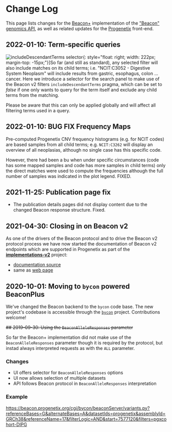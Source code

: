 # Change Log

This page lists changes for the [Beacon+](http://beacon.progenetix.org/ui/)
implementation of the ["Beacon" genomics API](http://beacon-project.io), as well
as related updates for the [Progenetix](http://progenetix.org) front-end.

## 2022-01-10: Term-specific queries

![includeDescendantTerms selector](http://info.progenetix.org/assets/img/2022-01-17-includeDescendantTerms-ui.png){: style="float: right; width: 222px; margin-top: -15px;"}]So far (and still as standard), any
selected filter will also include matches on its child terms; i.e. "NCIT:C3052 -
Digestive System Neoplasm" will include results from gastric, esophagus, colon
... cancer. Here we introduce a selector for the search panel to make use of the Beacon v2
filters `includeDescendantTerms` pragma, which can be set to _false_ if one only
wants to query for the term itself and exclude any child terms from the matching.

Please be aware that this can only be applied globally and will affect all filtering
terms used in a query.

## 2022-01-10: BUG FIX Frequency Maps

Pre-computed Progenetix CNV frequency histograms (e.g. for NCIT codes) are based
samples from all child terms; e.g. `NCIT:C3262` will display an overview of all
neoplasias, although no single case has this specific code.

However, there had been a bu when under specific circumstances (code has some
mapped samples and code has more samples in child terms) only the direct matches
were used to compute the frequencies although the full number of samples was indicated
in the plot legend. FIXED.

## 2021-11-25: Publication page fix

* The publication details pages did not display content due to the changed Beacon response structure. Fixed.

## 2021-04-30: Closing in on Beacon v2

As one of the drivers of the Beacon protocol and to drive the Beacon v2 protocol
process we have now started the documentation of Beacon v2 endpoints which
are supported in Progenetix as part of the [**implementations-v2**](https://github.com/ga4gh-beacon/implementations-v2/blob/main/index.md)
project:

* [documentation source](https://github.com/ga4gh-beacon/implementations-v2/blob/main/progenetix-examples.md)
* same as [web page](https://beacon-project.io/implementations-v2/progenetix-examples.html)

<!--more-->

## 2020-10-01: Moving to `bycon` powered BeaconPlus

We've changed the Beacon backend to the `bycon` code base. The new project's
codebase is accessible through the [`bycon`](http://github.com/progenetix/bycon/)
project. Contributions welcome!

~~## 2019-09-30: Using the `BeaconAlleleResponses` parameter~~

So far the Beacon+ implementation did not make use of the `BeaconAlleleResponses`
parameter though it is required by the protocol, but instad always interpreted
requests as with the `ALL` parameter.

### Changes

* UI offers selector for `BeaconAlleleResponses` options
* UI now allows selection of multiple datasets
* API follows Beacon protocol in `BeaconAlleleResponses` interpretation

### Example

<https://beacon.progenetix.org/cgi/bycon/beaconServer/variants.py?referenceBases=G&alternateBases=A&datasetIds=progenetix&assemblyId=GRCh38&referenceName=17&filterLogic=AND&start=7577120&filters=pgxcohort-DIPG>
